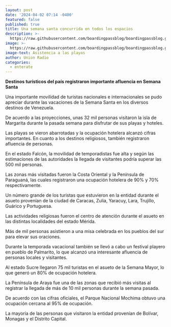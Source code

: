```yaml
---
layout: post
date: '2024-04-02 07:14 -0400'
featured: false
published: true
title: Una semana santa concurrida en todos los espacios
description: >-
  https://raw.githubusercontent.com/boardingpassblog/boardingpassblog.github.io/main/assets/images/Playas-Gente.jpg
image: >-
  https://raw.githubusercontent.com/boardingpassblog/boardingpassblog.github.io/main/assets/images/Playas-Gente.jpg
image-text: Asistencia a las playas
author: Union Radio
categories:
  - enterate
---
```

**Destinos turísticos del país registraron importante afluencia en Semana Santa**

Una importante movilidad de turistas nacionales e internacionales se pudo apreciar durante las vacaciones de la Semana Santa en los diversos destinos de Venezuela.

De acuerdo a las proyecciones, unas 32 mil personas visitaron la isla de Margarita durante la pasada semana para disfrutar de sus playas y hoteles.

Las playas se vieron abarrotadas y la ocupación hotelera alcanzó cifras importantes. En cuanto a los destinos religiosos, también registraron afluencia de personas.

En el estado Falcón, la movilidad de temporadistas fue alta y según las estimaciones de las autoridades la llegada de visitantes podría superar las 500 mil personas.

Las zonas más visitadas fueron la Costa Oriental y la Península de Paraguaná, las cuales registraron una ocupación hotelera de 90% y 70% respectivamente.

Un número grande de los turistas que estuvieron en la entidad durante el asueto provenían de la ciudad de Caracas, Zulia, Yaracuy, Lara, Trujillo, Guárico y Portuguesa.

Las actividades religiosas fueron el centro de atención durante el asueto en las distintas localidades del estado Mérida.

Más de mil personas asistieron a una misa celebrada en los pueblos del sur para elevar sus oraciones.

Durante la temporada vacacional también se llevó a cabo un festival playero en pueblo de Palmarito, lo que alcanzó una interesante afluencia de personas locales y visitantes.

Al estado Sucre llegaron 75 mil turistas en el asueto de la Semana Mayor, lo que generó un 80% de ocupación hotelera.

La Península de Araya fue una de las zonas que recibió más visitas al registrar la llegada de más de 10 mil personas durante la semana pasada.

De acuerdo con las cifras oficiales, el Parque Nacional Mochima obtuvo una ocupación cercana al 95% de ocupación.

La mayoría de las personas que visitaron la entidad provenían de Bolívar, Monagas y el Distrito Capital.
